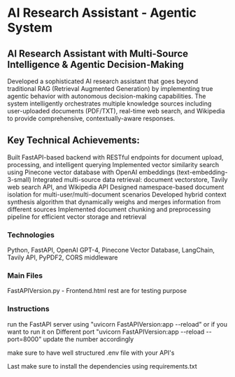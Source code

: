 # AI Research Assistant - Agentic System

## AI Research Assistant with Multi-Source Intelligence & Agentic Decision-Making

Developed a sophisticated AI research assistant that goes beyond traditional RAG (Retrieval Augmented Generation) by implementing true agentic behavior with autonomous decision-making capabilities. The system intelligently orchestrates multiple knowledge sources including user-uploaded documents (PDF/TXT), real-time web search, and Wikipedia to provide comprehensive, contextually-aware responses.

## Key Technical Achievements:

Built FastAPI-based backend with RESTful endpoints for document upload, processing, and intelligent querying
Implemented vector similarity search using Pinecone vector database with OpenAI embeddings (text-embedding-3-small)
Integrated multi-source data retrieval: document vectorstore, Tavily web search API, and Wikipedia API
Designed namespace-based document isolation for multi-user/multi-document scenarios
Developed hybrid context synthesis algorithm that dynamically weighs and merges information from different sources
Implemented document chunking and preprocessing pipeline for efficient vector storage and retrieval

### Technologies
Python, FastAPI, OpenAI GPT-4, Pinecone Vector Database, LangChain, Tavily API, PyPDF2, CORS middleware

### Main Files
FastAPIVersion.py - Frontend.html
rest are for testing purpose

### Instructions
run the FastAPI server using  "uvicorn FastAPIVersion:app --reload"
or if you want to run it on Different port "uvicorn FastAPIVersion:app --reload --port=8000" update the number accordingly

make sure to have well structured .env file with your API's

Last make sure to install the dependencies using requirements.txt